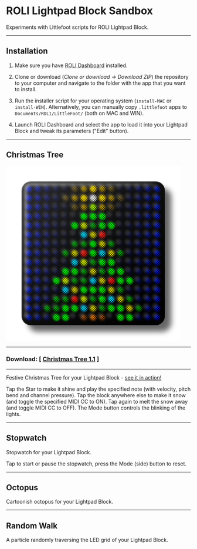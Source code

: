 # ROLI Lightpad Block Sandbox

Experiments with Littlefoot scripts for ROLI Lightpad Block.

---

## Installation

1. Make sure you have [ROLI Dashboard](https://roli.com/products/software/blocks-dashboard) installed.

2. Clone or download (*Clone or download -> Download ZIP*) the repository to your computer and navigate to the folder with the app that you want to install.

3. Run the installer script for your operating system (`install-MAC` or `install-WIN`). Alternatively, you can manually copy `.littlefoot` apps to `Documents/ROLI/LittleFoot/` (both on MAC and WIN).

4. Launch ROLI Dashboard and select the app to load it into your Lightpad Block and tweak its parameters ("Edit" button).

---

## Christmas Tree

![Christmas Tree](LF04%20Christmas%20Tree/LF04ScreenShot01.png "Christmas Tree")

---

### Download: [ [Christmas Tree 1.1](https://github.com/anthonyalfimov/Lightpad-Block-Sandbox/releases/tag/Christmas-Tree-v1.1) ]

---

Festive Christmas Tree for your Lightpad Block - [see it in action!](https://www.instagram.com/p/BsG6yCYB9jI/)

Tap the Star to make it shine and play the specified note (with velocity, pitch bend and channel pressure).
Tap the block anywhere else to make it snow (and toggle the specified MIDI CC to ON).
Tap again to melt the snow away (and toggle MIDI CC to OFF).
The Mode button controls the blinking of the lights.

---

## Stopwatch

Stopwatch for your Lightpad Block.

Tap to start or pause the stopwatch, press the Mode (side) button to reset.

---

## Octopus

Cartoonish octopus for your Lightpad Block.

---

## Random Walk

A particle randomly traversing the LED grid of your Lightpad Block.
